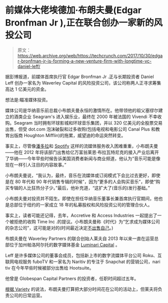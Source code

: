 # 前媒体大佬埃德加·布朗夫曼(Edgar Bronfman Jr ),正在联合创办一家新的风投公司

> 原文：<https://web.archive.org/web/https://techcrunch.com/2017/10/30/edgar-bronfman-jr-is-forming-a-new-venture-firm-with-longtime-vc-daniel-leff/>

据彭博报道，前媒体首席执行官 Edgar Bronfman Jr .正与长期投资者 Daniel Leff 创办一家名为 Waverley Capital 的风险投资公司，该公司称两人正寻求筹集高达 1 亿美元的资金。

想法是:瞄准媒体投资。

媒体公司是华纳音乐前总裁小布朗夫曼永恒的激情所在。他带领他的祖父塞缪尔建立的酒类企业 Seagram's 进入娱乐业，最终在 2000 年被法国的 Vivendi 不幸收购。Seagram 当时拥有环球影城和环球音乐集团，并以 320 亿美元的全股票交易出售，但受 dot.com 泡沫破裂和过多收购(包括电视和电影公司 Canal Plus 和教育出版商 Houghton Mifflin)的拖累，威望迪的命运突然转变。

事实上，尽管像[潘多拉](https://web.archive.org/web/20230406024445/https://www.theverge.com/2017/6/27/15879722/pandora-ceo-westergren-premium-sirius-xm-profitability)和 [Spotify](https://web.archive.org/web/20230406024445/http://www.billboard.com/articles/business/7833686/spotify-2016-losses-financial-results-revenue) 这样的流媒体服务收入困难重重，小布朗夫曼——他在 2012 年将该部门出售给亿万富翁莱恩·布拉瓦特尼克的接入产业后离开了华纳——今年早些时候告诉美国消费者新闻与商业频道，他认为“音乐可能是像现在一样引人注目的内容故事。”

小布朗夫曼说，“我认为，最终，音乐在流媒体或订阅模式下会比过去更好，即使是在 80 年代和 90 年代销售专辑的时候”，因为“更多的人会购买音乐”，即使“购买专辑的人比狂热分子少。”最后，他补充道，“这扩大了(音乐的)发行基础。”

小布朗夫曼对投资并不陌生。即使在担任华纳音乐董事长兼首席执行官期间，他也是总部位于纽约的一家成立 18 年的私募股权和风险投资公司的管理合伙人。

事实上，读者可能还记得，去年，Accretive 和 Access Industries 一起提出了一个被拒绝的收购 Time Inc .的提议。小布朗夫曼称《时代》为“乞求成为媒体公司的杂志公司”，这可能是对的(时间最近决定[不出售自己](https://web.archive.org/web/20230406024445/https://www.nytimes.com/2017/04/28/business/time-inc-decides-not-to-sell-itself.html?_r=0)。)

布朗夫曼在 Waverley Partners 的联合创始人莱夫自 2013 年以来一直在运营总部位于加州帕洛阿尔托的数字媒体基金 [Luminari Capital](https://web.archive.org/web/20230406024445/http://www.luminaricapital.com/) 。

Leff 是许多媒体公司的董事会成员，包括新上市的数字流媒体平台公司 Roku、互联网电视服务 fuboTV 和一家名为 Naritiv 的专注于 Snapchat 的营销公司，nari tiv 在今年早些时候被部分出售给 Hootsuite。

他曾是 Globespan Capital Partners 的投资者，任职时间超过五年。

[根据 Variety](https://web.archive.org/web/20230406024445/http://variety.com/2017/digital/news/edgar-bronfman-jr-waverley-capital-luminari-daniel-leff-1202602380/) 的说法，布朗夫曼打算把大部分时间花在公司的活动上，但莱夫将负责公司的日常运营。